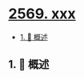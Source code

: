 # [2569. xxx](https://github.com/Tdahuyou/TNotes.leetcode/tree/main/notes/2569.%20xxx)

<!-- region:toc -->

- [1. 📝 概述](#1--概述)

<!-- endregion:toc -->

## 1. 📝 概述
